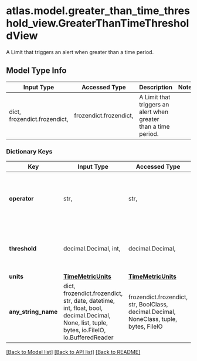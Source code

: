 # atlas.model.greater_than_time_threshold_view.GreaterThanTimeThresholdView

A Limit that triggers an alert when greater than a time period.

## Model Type Info
Input Type | Accessed Type | Description | Notes
------------ | ------------- | ------------- | -------------
dict, frozendict.frozendict,  | frozendict.frozendict,  | A Limit that triggers an alert when greater than a time period. | 

### Dictionary Keys
Key | Input Type | Accessed Type | Description | Notes
------------ | ------------- | ------------- | ------------- | -------------
**operator** | str,  | str,  | Comparison operator to apply when checking the current metric value. | [optional] must be one of ["GREATER_THAN", ] 
**threshold** | decimal.Decimal, int,  | decimal.Decimal,  | Value of metric that, when exceeded, triggers an alert. | [optional] value must be a 32 bit integer
**units** | [**TimeMetricUnits**](TimeMetricUnits.md) | [**TimeMetricUnits**](TimeMetricUnits.md) |  | [optional] 
**any_string_name** | dict, frozendict.frozendict, str, date, datetime, int, float, bool, decimal.Decimal, None, list, tuple, bytes, io.FileIO, io.BufferedReader | frozendict.frozendict, str, BoolClass, decimal.Decimal, NoneClass, tuple, bytes, FileIO | any string name can be used but the value must be the correct type | [optional]

[[Back to Model list]](../../README.md#documentation-for-models) [[Back to API list]](../../README.md#documentation-for-api-endpoints) [[Back to README]](../../README.md)

